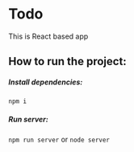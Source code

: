 # Todo
This is React based app

## How to run the project:

##### Install dependencies:
  ```
  npm i
  ```
##### Run server:

  `npm run server` or `node server`
